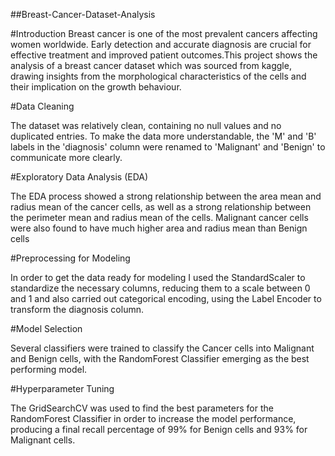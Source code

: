 ##Breast-Cancer-Dataset-Analysis

#Introduction
Breast cancer is one of the most prevalent cancers affecting women worldwide. Early detection and accurate diagnosis are crucial for effective treatment and improved patient outcomes.This project shows the analysis of a breast cancer dataset which was sourced from kaggle, drawing insights from the morphological characteristics of the cells and their implication on the growth behaviour. 

#Data Cleaning

The dataset was relatively clean, containing no null values and no duplicated entries. To make the data more understandable, the 'M' and 'B' labels in the 'diagnosis' column were renamed to 'Malignant' and 'Benign' to communicate more clearly.

#Exploratory Data Analysis (EDA)

The EDA process showed a strong relationship between the area mean and radius mean of the cancer cells, as well as a strong relationship between the perimeter mean and radius mean of the cells. Malignant cancer cells were also found to have much higher area and radius mean than Benign cells

#Preprocessing for Modeling

In order to get the data ready for modeling I used the StandardScaler to standardize the necessary columns, reducing them to a scale between 0 and 1 and also carried out categorical encoding, using the Label Encoder to transform the diagnosis column.

#Model Selection

Several classifiers were trained to classify the Cancer cells into Malignant and Benign cells, with the RandomForest Classifier emerging as the best performing model.

#Hyperparameter Tuning

The GridSearchCV was used to find the best parameters for the RandomForest Classifier in order to increase the model performance, producing a final recall percentage of 99% for Benign cells and 93% for Malignant cells.


